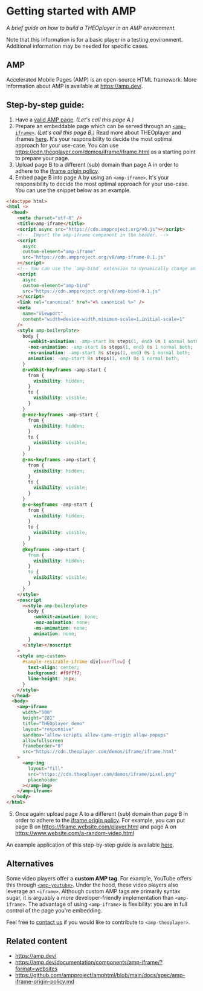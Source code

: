 # Getting started with AMP

_A brief guide on how to build a THEOplayer in an AMP environment._

Note that this information is for a basic player in a testing environment. Additional information may be needed for specific cases.

## AMP

Accelerated Mobile Pages (AMP) is an open-source HTML framework. More information about AMP is available at https://amp.dev/.

## Step-by-step guide:

1. Have a [valid AMP page](https://validator.ampproject.org/). _(Let's call this page A.)_
2. Prepare an embeddable page which can be served through an [`<amp-iframe>`](https://amp.dev/documentation/components/amp-iframe/?format=websites). _(Let's call this page B.)_ Read more about THEOplayer and iframes [here](https://docs.theoplayer.com/getting-started/01-sdks/01-web/03-how-can-we-embed-iframe.md). It's your responsibility to decide the most optimal approach for your use-case. You can use https://cdn.theoplayer.com/demos/iframe/iframe.html as a starting point to prepare your page.
3. Upload page B to a different (sub) domain than page A in order to adhere to the [iframe origin policy](https://github.com/ampproject/amphtml/blob/main/docs/spec/amp-iframe-origin-policy.md).
4. Embed page B into page A by using an `<amp-iframe>`. It's your responsibility to decide the most optimal approach for your use-case. You can use the snippet below as an example.

```html
<!doctype html>
<html ⚡>
  <head>
    <meta charset="utf-8" />
    <title>amp-iframe</title>
    <script async src="https://cdn.ampproject.org/v0.js"></script>
    <!--  Import the amp-iframe component in the header. -->
    <script
      async
      custom-element="amp-iframe"
      src="https://cdn.ampproject.org/v0/amp-iframe-0.1.js"
    ></script>
    <!-- You can use the `amp-bind` extension to dynamically change an iframe src. -->
    <script
      async
      custom-element="amp-bind"
      src="https://cdn.ampproject.org/v0/amp-bind-0.1.js"
    ></script>
    <link rel="canonical" href="<% canonical %>" />
    <meta
      name="viewport"
      content="width=device-width,minimum-scale=1,initial-scale=1"
    />
    <style amp-boilerplate>
      body {
        -webkit-animation: -amp-start 8s steps(1, end) 0s 1 normal both;
        -moz-animation: -amp-start 8s steps(1, end) 0s 1 normal both;
        -ms-animation: -amp-start 8s steps(1, end) 0s 1 normal both;
        animation: -amp-start 8s steps(1, end) 0s 1 normal both;
      }
      @-webkit-keyframes -amp-start {
        from {
          visibility: hidden;
        }
        to {
          visibility: visible;
        }
      }
      @-moz-keyframes -amp-start {
        from {
          visibility: hidden;
        }
        to {
          visibility: visible;
        }
      }
      @-ms-keyframes -amp-start {
        from {
          visibility: hidden;
        }
        to {
          visibility: visible;
        }
      }
      @-o-keyframes -amp-start {
        from {
          visibility: hidden;
        }
        to {
          visibility: visible;
        }
      }
      @keyframes -amp-start {
        from {
          visibility: hidden;
        }
        to {
          visibility: visible;
        }
      }
    </style>
    <noscript
      ><style amp-boilerplate>
        body {
          -webkit-animation: none;
          -moz-animation: none;
          -ms-animation: none;
          animation: none;
        }
      </style></noscript
    >
    <style amp-custom>
      #sample-resizable-iframe div[overflow] {
        text-align: center;
        background: #f9f7f7;
        line-height: 36px;
      }
    </style>
  </head>
  <body>
    <amp-iframe
      width="500"
      height="281"
      title="THEOplayer demo"
      layout="responsive"
      sandbox="allow-scripts allow-same-origin allow-popups"
      allowfullscreen
      frameborder="0"
      src="https://cdn.theoplayer.com/demos/iframe/iframe.html"
    >
      <amp-img
        layout="fill"
        src="https://cdn.theoplayer.com/demos/iframe/pixel.png"
        placeholder
      ></amp-img>
    </amp-iframe>
  </body>
</html>
```

5. Once again: upload page A to a different (sub) domain than page B in order to adhere to the [iframe origin policy](https://github.com/ampproject/amphtml/blob/master/spec/amp-iframe-origin-policy.md). For example, you can put page B on https://iframe.website.com/player.html and page A on https://www.website.com/a-random-video.html

An example application of this step-by-step guide is available [here](https://f.hubspotusercontent20.net/hubfs/2163521/Demo_zone/amp-iframe-example.html).

## Alternatives

Some video players offer a **custom AMP tag**. For example, YouTube offers this through [`<amp-youtube>`](https://amp.dev/documentation/components/amp-youtube/?format=websites).
Under the hood, these video players also leverage an `<iframe>`. Although custom AMP tags are primarily syntax sugar, it is arguably a more developer-friendly implementation than `<amp-iframe>`. The advantage of using `<amp-iframe>` is flexibility: you are in full control of the page you're embedding.

Feel free to [contact us](https://www.theoplayer.com/contact) if you would like to contribute to `<amp-theoplayer>`.

## Related content

- https://amp.dev/
- https://amp.dev/documentation/components/amp-iframe/?format=websites
- https://github.com/ampproject/amphtml/blob/main/docs/spec/amp-iframe-origin-policy.md
